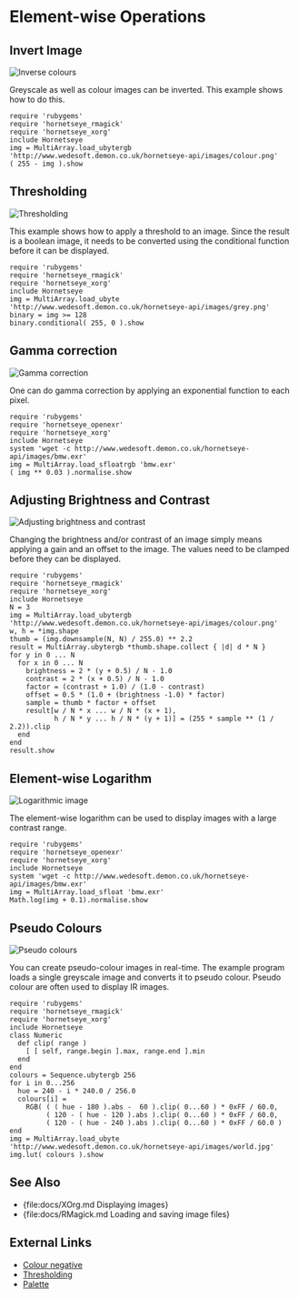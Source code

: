 Element-wise Operations
=======================

Invert Image
------------

![Inverse colours](images/invert.png)

Greyscale as well as colour images can be inverted. This example shows how to do this.

    require 'rubygems'
    require 'hornetseye_rmagick'
    require 'hornetseye_xorg'
    include Hornetseye
    img = MultiArray.load_ubytergb 'http://www.wedesoft.demon.co.uk/hornetseye-api/images/colour.png'
    ( 255 - img ).show

Thresholding
------------

![Thresholding](images/threshold.png)

This example shows how to apply a threshold to an image. Since the result is a boolean image, it needs to be converted using the conditional function before it can be displayed.

    require 'rubygems'
    require 'hornetseye_rmagick'
    require 'hornetseye_xorg'
    include Hornetseye
    img = MultiArray.load_ubyte 'http://www.wedesoft.demon.co.uk/hornetseye-api/images/grey.png'
    binary = img >= 128
    binary.conditional( 255, 0 ).show

Gamma correction
----------------

![Gamma correction](images/gamma.jpg)

One can do gamma correction by applying an exponential function to each pixel.

    require 'rubygems'
    require 'hornetseye_openexr'
    require 'hornetseye_xorg'
    include Hornetseye
    system 'wget -c http://www.wedesoft.demon.co.uk/hornetseye-api/images/bmw.exr'
    img = MultiArray.load_sfloatrgb 'bmw.exr'
    ( img ** 0.03 ).normalise.show

Adjusting Brightness and Contrast
---------------------------------

![Adjusting brightness and contrast](images/brightness.png)

Changing the brightness and/or contrast of an image simply means applying a gain and an offset to the image. The values need to be clamped before they can be displayed.

    require 'rubygems'
    require 'hornetseye_rmagick'
    require 'hornetseye_xorg'
    include Hornetseye
    N = 3
    img = MultiArray.load_ubytergb 'http://www.wedesoft.demon.co.uk/hornetseye-api/images/colour.png'
    w, h = *img.shape
    thumb = (img.downsample(N, N) / 255.0) ** 2.2
    result = MultiArray.ubytergb *thumb.shape.collect { |d| d * N }
    for y in 0 ... N
      for x in 0 ... N
        brightness = 2 * (y + 0.5) / N - 1.0
        contrast = 2 * (x + 0.5) / N - 1.0
        factor = (contrast + 1.0) / (1.0 - contrast)
        offset = 0.5 * (1.0 + (brightness -1.0) * factor)
        sample = thumb * factor + offset
        result[w / N * x ... w / N * (x + 1),
               h / N * y ... h / N * (y + 1)] = (255 * sample ** (1 / 2.2)).clip
      end
    end
    result.show

Element-wise Logarithm
----------------------

![Logarithmic image](images/log.jpg)

The element-wise logarithm can be used to display images with a large contrast range.

    require 'rubygems'
    require 'hornetseye_openexr'
    require 'hornetseye_xorg'
    include Hornetseye
    system 'wget -c http://www.wedesoft.demon.co.uk/hornetseye-api/images/bmw.exr'
    img = MultiArray.load_sfloat 'bmw.exr'
    Math.log(img + 0.1).normalise.show

Pseudo Colours
--------------

![Pseudo colours](images/pseudo.jpg)

You can create pseudo-colour images in real-time. The example program loads a single greyscale image and converts it to pseudo colour. Pseudo colour are often used to display IR images.

    require 'rubygems'
    require 'hornetseye_rmagick'
    require 'hornetseye_xorg'
    include Hornetseye
    class Numeric
      def clip( range )
        [ [ self, range.begin ].max, range.end ].min
      end
    end
    colours = Sequence.ubytergb 256
    for i in 0...256
      hue = 240 - i * 240.0 / 256.0
      colours[i] =
        RGB( ( ( hue - 180 ).abs -  60 ).clip( 0...60 ) * 0xFF / 60.0,
             ( 120 - ( hue - 120 ).abs ).clip( 0...60 ) * 0xFF / 60.0,
             ( 120 - ( hue - 240 ).abs ).clip( 0...60 ) * 0xFF / 60.0 )
    end
    img = MultiArray.load_ubyte 'http://www.wedesoft.demon.co.uk/hornetseye-api/images/world.jpg'
    img.lut( colours ).show

See Also
--------

* {file:docs/XOrg.md Displaying images}
* {file:docs/RMagick.md Loading and saving image files}

External Links
--------------

* [Colour negative](http://en.wikipedia.org/wiki/Negative_%28photography%29)
* [Thresholding](http://en.wikipedia.org/wiki/Thresholding_%28image_processing%29)
* [Palette](http://en.wikipedia.org/wiki/Palette_%28computing%29)

